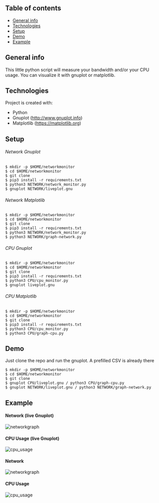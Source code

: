 ## Table of contents
* [General info](#general-info)
* [Technologies](#technologies)
* [Setup](#setup)
* [Demo](#demo)
* [Example](#example)


## General info
This little python script will measure your bandwidth and/or your CPU usage. 
You can visualize it with gnuplot or matplotlib.

## Technologies
Project is created with:
* Python
* Gnuplot (http://www.gnuplot.info)
* Matplotlib (https://matplotlib.org)
	
## Setup
###### Network Gnuplot 
```
$ mkdir -p $HOME/networkmonitor
$ cd $HOME/networkmonitor
$ git clone
$ pip3 install -r requirements.txt
$ python3 NETWORK/network_monitor.py
$ gnuplot NETWORK/liveplot.gnu
```
###### Network Matplotlib
```
$ mkdir -p $HOME/networkmonitor
$ cd $HOME/networkmonitor
$ git clone
$ pip3 install -r requirements.txt
$ python3 NETWORK/network_monitor.py
$ python3 NETWORK/graph-network.py
```
###### CPU Gnuplot 
```
$ mkdir -p $HOME/networkmonitor
$ cd $HOME/networkmonitor
$ git clone
$ pip3 install -r requirements.txt
$ python3 CPU/cpu_monitor.py
$ gnuplot liveplot.gnu
```
###### CPU Matplotlib
```
$ mkdir -p $HOME/networkmonitor
$ cd $HOME/networkmonitor
$ git clone
$ pip3 install -r requirements.txt
$ python3 CPU/cpu_monitor.py
$ python3 CPU/graph-cpu.py
```
## Demo
Just clone the repo and run the gnuplot. A prefilled CSV is already there
```
$ mkdir -p $HOME/networkmonitor
$ cd $HOME/networkmonitor
$ git clone
$ gnuplot CPU/liveplot.gnu / python3 CPU/graph-cpu.py
$ gnuplot NETWORK/liveplot.gnu / python3 NETWORK/graph-network.py
```

## Example
#### Network (live Gnuplot)
![networkgraph](https://github.com/gcommit/localmonitor/assets/18714033/fce8323b-2cdd-490a-adad-fff3fa504ee7)

#### CPU Usage (live Gnuplot)
![cpu_usage](https://github.com/gcommit/localmonitor/assets/18714033/bb36e1da-8526-4ef0-9cb3-701571df39f4)

#### Network
![networkgraph](https://user-images.githubusercontent.com/18714033/152780777-458d5941-ce2b-4697-be14-fd59a4137370.jpg)

#### CPU Usage
![cpu_usage](https://user-images.githubusercontent.com/18714033/152798312-fbea57c4-9e36-4da3-bb8f-0080dd7fe4d3.jpg)


